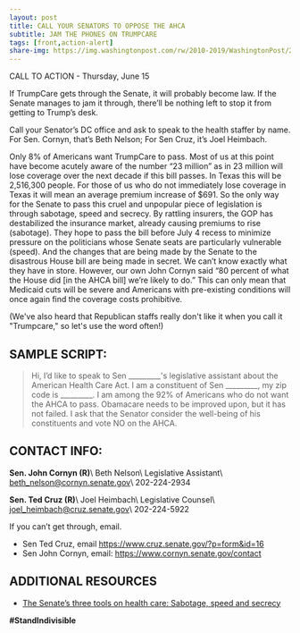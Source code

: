 ```yaml
---
layout: post
title: CALL YOUR SENATORS TO OPPOSE THE AHCA
subtitle: JAM THE PHONES ON TRUMPCARE
tags: [front,action-alert]
share-img: https://img.washingtonpost.com/rw/2010-2019/WashingtonPost/2017/06/10/Editorial-Opinion/Images/314215669_0-2214.jpg
---
```


CALL TO ACTION - Thursday, June 15

If TrumpCare gets through the Senate, it will probably become law. If the Senate manages to jam it through, there’ll be nothing left to stop it from getting to Trump’s desk.

Call your Senator’s DC office and ask to speak to the health staffer by name. For Sen. Cornyn, that’s Beth Nelson; For Sen Cruz, it’s Joel Heimbach.

Only 8% of Americans want TrumpCare to pass. Most of us at this point have become acutely aware of the number “23 million” as in 23 million will lose coverage over the next decade if this bill passes. In Texas this will be 2,516,300 people. For those of us who do not immediately lose coverage in Texas it will mean an average premium increase of $691. So the only way for the Senate to pass this cruel and unpopular piece of legislation is through sabotage, speed and secrecy. By rattling insurers, the GOP has destabilized the insurance market, already causing premiums to rise (sabotage). They hope to pass the bill before July 4 recess to minimize pressure on the politicians whose Senate seats are particularly vulnerable (speed). And the changes that are being made by the Senate to the disastrous House bill are being made in secret. We can’t know exactly what they have in store. However, our own John Cornyn said “80 percent of what the House did [in the AHCA bill] we’re likely to do.” This can only mean that Medicaid cuts will be severe and Americans with pre-existing conditions will once again find the coverage costs prohibitive.

(We've also heard that Republican staffs really don't like it when you call it "Trumpcare," so let's use the word often!)


## SAMPLE SCRIPT:

> Hi, I’d like to speak to Sen &#95;&#95;&#95;&#95;&#95;&#95;&#95;&#95;&#95;'s legislative assistant about the American Health Care Act. I am a constituent of Sen &#95;&#95;&#95;&#95;&#95;&#95;&#95;&#95;&#95;, my zip code is &#95;&#95;&#95;&#95;&#95;&#95;&#95;&#95;&#95;. I am among the 92% of Americans who do not want the AHCA to pass. Obamacare needs to be improved upon, but it has not failed. I ask that the Senator consider the well-being of his constituents and vote NO on the AHCA.

## CONTACT INFO:

**Sen. John Cornyn (R)**\\
Beth Nelson\\
Legislative Assistant\\
beth_nelson@cornyn.senate.gov\\
202-224-2934

**Sen. Ted Cruz (R)**\\
Joel Heimbach\\
Legislative Counsel\\
joel_heimbach@cruz.senate.gov\\
202-224-5922

If you can’t get through, email.

* Sen Ted Cruz, email https://www.cruz.senate.gov/?p=form&id=16
* Sen John Cornyn, email: https://www.cornyn.senate.gov/contact

## ADDITIONAL RESOURCES

* [The Senate’s three tools on health care: Sabotage, speed and secrecy](https://www.washingtonpost.com/opinions/the-senates-three-tools-on-health-care-sabotage-speed-and-secrecy/2017/06/10/11bad38e-4d5a-11e7-9669-250d0b15f83b_story.html)

**#StandIndivisible**
